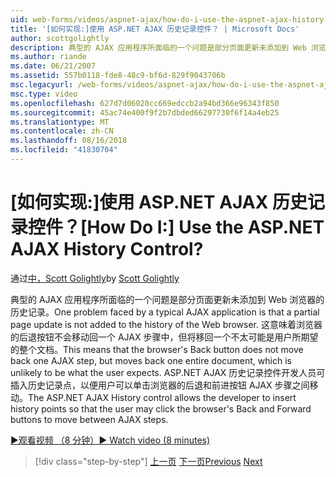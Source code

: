 ```yaml
---
uid: web-forms/videos/aspnet-ajax/how-do-i-use-the-aspnet-ajax-history-control
title: '[如何实现:]使用 ASP.NET AJAX 历史记录控件？ | Microsoft Docs'
author: scottgolightly
description: 典型的 AJAX 应用程序所面临的一个问题是部分页面更新未添加到 Web 浏览器的历史记录。 这意味着，在浏览器的 B...
ms.author: riande
ms.date: 06/21/2007
ms.assetid: 557b0118-fde8-48c9-bf6d-829f9043706b
msc.legacyurl: /web-forms/videos/aspnet-ajax/how-do-i-use-the-aspnet-ajax-history-control
msc.type: video
ms.openlocfilehash: 627d7d06020cc669edccb2a94bd366e96343f850
ms.sourcegitcommit: 45ac74e400f9f2b7dbded66297730f6f14a4eb25
ms.translationtype: MT
ms.contentlocale: zh-CN
ms.lasthandoff: 08/16/2018
ms.locfileid: "41830704"
---
```

<a name="how-do-i-use-the-aspnet-ajax-history-control"></a><span data-ttu-id="f23a7-105">[如何实现:]使用 ASP.NET AJAX 历史记录控件？</span><span class="sxs-lookup"><span data-stu-id="f23a7-105">[How Do I:] Use the ASP.NET AJAX History Control?</span></span>
====================
<span data-ttu-id="f23a7-106">通过[中，Scott Golightly](https://github.com/scottgolightly)</span><span class="sxs-lookup"><span data-stu-id="f23a7-106">by [Scott Golightly](https://github.com/scottgolightly)</span></span>

<span data-ttu-id="f23a7-107">典型的 AJAX 应用程序所面临的一个问题是部分页面更新未添加到 Web 浏览器的历史记录。</span><span class="sxs-lookup"><span data-stu-id="f23a7-107">One problem faced by a typical AJAX application is that a partial page update is not added to the history of the Web browser.</span></span> <span data-ttu-id="f23a7-108">这意味着浏览器的后退按钮不会移动回一个 AJAX 步骤中，但将移回一个不太可能是用户所期望的整个文档。</span><span class="sxs-lookup"><span data-stu-id="f23a7-108">This means that the browser's Back button does not move back one AJAX step, but moves back one entire document, which is unlikely to be what the user expects.</span></span> <span data-ttu-id="f23a7-109">ASP.NET AJAX 历史记录控件开发人员可插入历史记录点，以便用户可以单击浏览器的后退和前进按钮 AJAX 步骤之间移动。</span><span class="sxs-lookup"><span data-stu-id="f23a7-109">The ASP.NET AJAX History control allows the developer to insert history points so that the user may click the browser's Back and Forward buttons to move between AJAX steps.</span></span>

[<span data-ttu-id="f23a7-110">&#9654;观看视频 （8 分钟）</span><span class="sxs-lookup"><span data-stu-id="f23a7-110">&#9654; Watch video (8 minutes)</span></span>](https://channel9.msdn.com/Blogs/ASP-NET-Site-Videos/how-do-i-use-the-aspnet-ajax-history-control)

> [!div class="step-by-step"]
> <span data-ttu-id="f23a7-111">[上一页](how-do-i-use-the-aspnet-ajax-updateprogress-control.md)
> [下一页](how-do-i-implement-the-ajax-after-processing-pattern.md)</span><span class="sxs-lookup"><span data-stu-id="f23a7-111">[Previous](how-do-i-use-the-aspnet-ajax-updateprogress-control.md)
[Next](how-do-i-implement-the-ajax-after-processing-pattern.md)</span></span>
